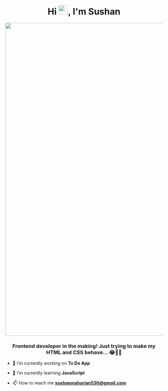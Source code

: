 <h1 align="center">Hi <img src="https://media.giphy.com/media/hvRJCLFzcasrR4ia7z/giphy.gif" width="30">, I'm Sushan</h1>
<img align="center" src="https://media.giphy.com/media/zOvBKUUEERdNm/giphy.gif?cid=ecf05e47lg7qn7we8cdehkn1h702yaq9iw1bbyuj0dyz6qh4&rid=giphy.gif&ct=g" width="1000">
<h3 align="center">Frontend developer in the making! Just trying to make my HTML and CSS behave... 😂👨‍💻</h3>

- 🔭 I’m currently working on **To Do App**

- 🌱 I’m currently learning **JavaScript**

- 📫 How to reach me **sushanmaharjan530@gmail.com**
